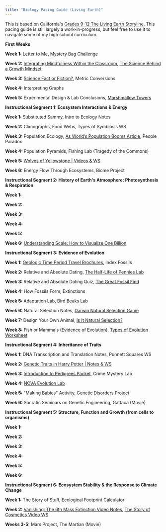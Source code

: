 ```yaml
---
title: "Biology Pacing Guide (Living Earth)"
---
```


This is based on California's [Grades 9-12 The Living Earth Storyline](https://ngss.sdcoe.net/CA-NGSS-Course-Models/High-School-9-12/Three-Course-Model/The-Living-Earth/CA-Science-Framework-Description-Living-Earth). This pacing guide is still largely a work-in-progress, but feel free to use it to navigate some of my high school curriculum.

**First Weeks**

**Week 1:** [Letter to Me](/blog/letter-to-teacher), [Mystery Bag Challenge](/blog/the-mystery-bag-challenge)

**Week 2:** [Integrating Mindfulness Within the Classroom](/blog/integrating-mindfulness), [The Science Behind a Growth Mindset](/blog/teaching-the-science-behind-a-growth-mindset)

**Week 3:** [Science Fact or Fiction?](/blog/science-fact-or-fiction-fact), Metric Conversions

**Week 4:** Interpreting Graphs

**Week 5:** Experimental Design & Lab Conclusions, [Marshmallow Towers](/blog/marshmallow-towers)

**Instructional Segment 1: Ecosystem Interactions & Energy**

**Week 1:** Substituted Sammy, Intro to Ecology Notes

**Week 2:** Climographs, Food Webs, Types of Symbiosis WS

**Week 3:** Population Ecology, [As World’s Population Booms Article](/blog/as-worlds-population-booms), People Paradox

**Week 4:** Population Pyramids, Fishing Lab (Tragedy of the Commons)

**Week 5:** [Wolves of Yellowstone | Videos & WS](/blog/wolves-of-yellowstone)

**Week 6:** Energy Flow Through Ecosystems, Biome Project

**Instructional Segment 2: History of Earth's Atmosphere: Photosynthesis & Respiration**

**Week 1:**

**Week 2:**

**Week 3:**

**Week 4:**

**Week 5:**

**Week 6:** [Understanding Scale: How to Visualize One Billion](/blog/understanding-scale)

**Instructional Segment 3: Evidence of Evolution**

**Week 1:** [Geologic Time Period Travel Brochures](/blog/geologic-time-period-travel-brochures), Index Fossils

**Week 2:** Relative and Absolute Dating, [The Half-Life of Pennies Lab](/blog/the-half-life-of-pennies-lab/)

**Week 3:** Relative and Absolute Dating Quiz, [The Great Fossil Find](/blog/the-great-fossil-find)

**Week 4:** How Fossils Form, Extinctions

**Week 5:** Adaptation Lab, Bird Beaks Lab

**Week 6:** Natural Selection Notes, [Darwin Natural Selection Game](/blog/darwin-who-wants-to-live-a-million-years)

**Week 7:** Design Your Own Animal, [Is It Natural Selection?](/blog/is-it-natural-selection)

**Week 8:** Fish or Mammals (Evidence of Evolution), [Types of Evolution Worksheet](/blog/types-of-evolution-worksheet/)

**Instructional Segment 4: Inheritance of Traits**

**Week 1:** DNA Transcription and Translation Notes, Punnett Squares WS

**Week 2:** [Genetic Traits in Harry Potter | Notes & WS](/blog/genetic-traits-in-harry-potter)

**Week 3:** [Introduction to Pedigrees Packet](/blog/intro-to-pedigrees-packet), Crime Mystery Lab

**Week 4:** [NOVA Evolution Lab](/blog/nova-evolution-lab)

**Week 5:** "Making Babies" Activity, Genetic Disorders Project

**Week 6:** Socratic Seminars on Genetic Engineering, Gattaca (Movie)

**Instructional Segment 5: Structure, Function and Growth (from cells to organisms)**

**Week 1:**

**Week 2:**

**Week 3:**

**Week 4:**

**Week 5:**

**Week 6:**

**Instructional Segment 6: Ecosystem Stability & the Response to Climate Change**

**Week 1:** The Story of Stuff, Ecological Footprint Calculator

**Week 2:** [Vanishing: The 6th Mass Extinction Video Notes](/blog/vanishing), [The Story of Cosmetics Video WS](/blog/the-story-of-cosmetics)

**Weeks 3-5:** Mars Project, The Martian (Movie)
